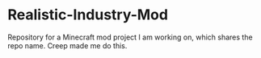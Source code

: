 # Realistic-Industry-Mod
Repository for a Minecraft mod project I am working on, which shares the repo name. Creep made me do this.
